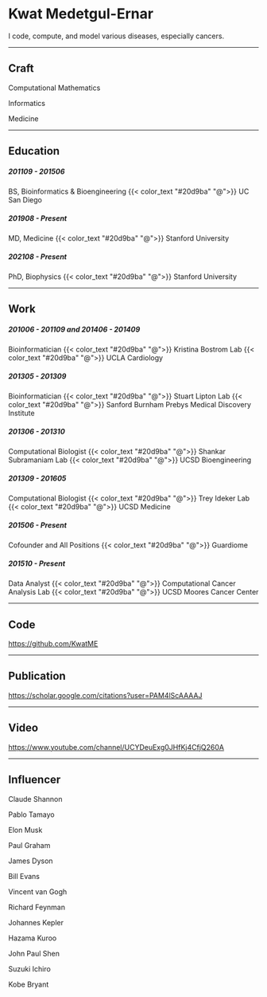 # Kwat Medetgul-Ernar

I code, compute, and model various diseases, especially cancers.

---

## Craft

Computational Mathematics

Informatics

Medicine

---

## Education

##### 201109 - 201506

BS, Bioinformatics & Bioengineering {{< color_text "#20d9ba" "@">}} UC San Diego

##### 201908 - Present

MD, Medicine {{< color_text "#20d9ba" "@">}} Stanford University

##### 202108 - Present

PhD, Biophysics {{< color_text "#20d9ba" "@">}} Stanford University

---

## Work

##### 201006 - 201109 and 201406 - 201409

Bioinformatician {{< color_text "#20d9ba" "@">}} Kristina Bostrom Lab {{< color_text "#20d9ba" "@">}} UCLA Cardiology

##### 201305 - 201309

Bioinformatician {{< color_text "#20d9ba" "@">}} Stuart Lipton Lab {{< color_text "#20d9ba" "@">}} Sanford Burnham Prebys Medical Discovery Institute

##### 201306 - 201310

Computational Biologist {{< color_text "#20d9ba" "@">}} Shankar Subramaniam Lab {{< color_text "#20d9ba" "@">}} UCSD Bioengineering

##### 201309 - 201605

Computational Biologist {{< color_text "#20d9ba" "@">}} Trey Ideker Lab {{< color_text "#20d9ba" "@">}} UCSD Medicine

##### 201506 - Present

Cofounder and All Positions {{< color_text "#20d9ba" "@">}} Guardiome

##### 201510 - Present

Data Analyst {{< color_text "#20d9ba" "@">}} Computational Cancer Analysis Lab {{< color_text "#20d9ba" "@">}} UCSD Moores Cancer Center

---

## Code

https://github.com/KwatME

---

## Publication

https://scholar.google.com/citations?user=PAM4lScAAAAJ

---

## Video

https://www.youtube.com/channel/UCYDeuExg0JHfKj4CfjQ260A

---

## Influencer

Claude Shannon

Pablo Tamayo

Elon Musk

Paul Graham

James Dyson

Bill Evans

Vincent van Gogh

Richard Feynman

Johannes Kepler

Hazama Kuroo

John Paul Shen

Suzuki Ichiro

Kobe Bryant